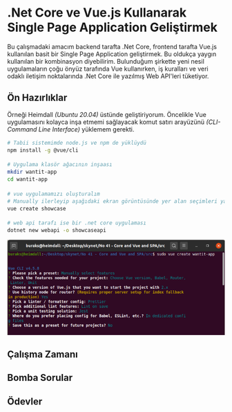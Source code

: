 # .Net Core ve Vue.js Kullanarak Single Page Application Geliştirmek

Bu çalışmadaki amacım backend tarafta .Net Core, frontend tarafta Vue.js kullanılan basit bir Single Page Application geliştirmek. Bu oldukça yaygın kullanılan bir kombinasyon diyebilirim. Bulunduğum şirkette yeni nesil uygulamaların çoğu önyüz tarafında Vue kullanırken, iş kuralları ve veri odaklı iletişim noktalarında .Net Core ile yazılmış Web API'leri tüketiyor.

## Ön Hazırlıklar

Örneği Heimdall _(Ubuntu 20.04)_ üstünde geliştiriyorum. Öncelikle Vue uygulamasını kolayca inşa etmemi sağlayacak komut satırı arayüzünü _(CLI-Command Line Interface)_ yüklemem gerekti.

```bash
# Tabii sistemimde node.js ve npm de yüklüydü
npm install -g @vue/cli

# Uygulama klasör ağacının inşaası
mkdir wantit-app
cd wantit-app

# vue uygulamamızı oluşturalım
# Manually ilerleyip aşağıdaki ekran görüntüsünde yer alan seçimleri yapabiliriz 
vue create showcase

# web api tarafı ise bir .net core uygulaması
dotnet new webapi -o showcaseapi
```

![Screenshot_01.png](./assets/Screenshot_01.png)

## Çalışma Zamanı

## Bomba Sorular

## Ödevler